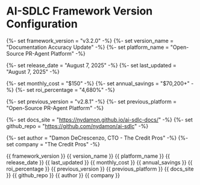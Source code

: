 # AI-SDLC Framework Version Configuration

<!-- Version Variables - Update only these values to change versions across all documentation -->

<!-- Main Version -->

{%- set framework_version = "v3.2.0" -%}
{%- set version_name = "Documentation Accuracy Update" -%}
{%- set platform_name = "Open-Source PR-Agent Platform" -%}

<!-- Release Information -->

{%- set release_date = "August 7, 2025" -%}
{%- set last_updated = "August 7, 2025" -%}

<!-- Cost and ROI -->

{%- set monthly_cost = "$150" -%}
{%- set annual_savings = "$70,200+" -%}
{%- set roi_percentage = "4,680%" -%}

<!-- Previous Versions -->

{%- set previous_version = "v2.8.1" -%}
{%- set previous_platform = "Open-Source PR-Agent Platform" -%}

<!-- Documentation Site -->

{%- set docs_site = "https://nydamon.github.io/ai-sdlc-docs/" -%}
{%- set github_repo = "https://github.com/nydamon/ai-sdlc" -%}

<!-- Author Information -->

{%- set author = "Damon DeCrescenzo, CTO - The Credit Pros" -%}
{%- set company = "The Credit Pros" -%}

<!-- Export variables for use in other documents -->

{{ framework_version }} <!-- v3.2.0 -->
{{ version_name }} <!-- Documentation Accuracy Update -->
{{ platform_name }} <!-- Open-Source PR-Agent Platform -->
{{ release_date }} <!-- August 7, 2025 -->
{{ last_updated }} <!-- August 7, 2025 -->
{{ monthly_cost }} <!-- $150 -->
{{ annual_savings }} <!-- $70,200+ -->
{{ roi_percentage }} <!-- 4,680% -->
{{ previous_version }} <!-- v2.8.1 -->
{{ previous_platform }} <!-- Enhanced Qodo AI Integration -->
{{ docs_site }} <!-- https://nydamon.github.io/ai-sdlc-docs/ -->
{{ github_repo }} <!-- https://github.com/nydamon/ai-sdlc -->
{{ author }} <!-- Damon DeCrescenzo, CTO - The Credit Pros -->
{{ company }} <!-- The Credit Pros -->
